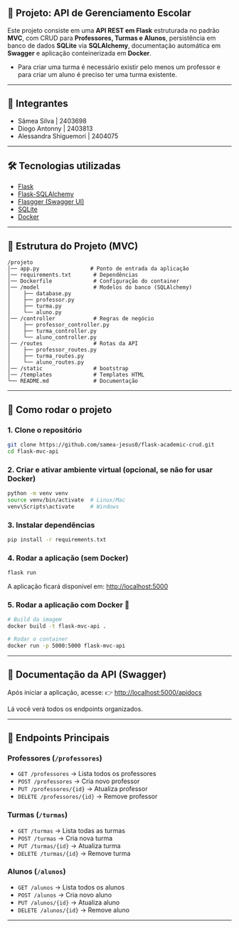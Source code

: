
## 🎯 Projeto: API de Gerenciamento Escolar

Este projeto consiste em uma **API REST em Flask** estruturada no padrão **MVC**, com CRUD para **Professores, Turmas e Alunos**, persistência em banco de dados **SQLite** via **SQLAlchemy**, documentação automática em **Swagger** e aplicação conteinerizada em **Docker**.

- Para criar uma turma é necessário existir pelo menos um professor e para criar um aluno é preciso ter uma turma existente.

---

## ​🌸 Integrantes

- Sâmea Silva | 2403698
- Diogo Antonny | 2403813
- Alessandra Shiguemori​ | 2404075

---

## 🛠️ Tecnologias utilizadas

* [Flask](https://flask.palletsprojects.com/)
* [Flask-SQLAlchemy](https://flask-sqlalchemy.palletsprojects.com/)
* [Flasgger (Swagger UI)](https://github.com/flasgger/flasgger)
* [SQLite](https://www.sqlite.org/)
* [Docker](https://www.docker.com/)

---

## 📂 Estrutura do Projeto (MVC)

```
/projeto
│── app.py                # Ponto de entrada da aplicação
│── requirements.txt       # Dependências
│── Dockerfile             # Configuração do container
│── /model                 # Modelos do banco (SQLAlchemy)
│    ├── database.py
│    ├── professor.py
│    ├── turma.py
│    └── aluno.py
│── /controller            # Regras de negócio
│    ├── professor_controller.py
│    ├── turma_controller.py
│    └── aluno_controller.py
│── /routes                # Rotas da API
│    ├── professor_routes.py
│    ├── turma_routes.py
│    └── aluno_routes.py
│── /static                # bootstrap
│── /templates             # Templates HTML
└── README.md              # Documentação
```

---

## 🚀 Como rodar o projeto

### 1. Clone o repositório

```bash
git clone https://github.com/samea-jesus0/flask-academic-crud.git
cd flask-mvc-api
```

### 2. Criar e ativar ambiente virtual (opcional, se não for usar Docker)

```bash
python -m venv venv
source venv/bin/activate  # Linux/Mac
venv\Scripts\activate     # Windows
```

### 3. Instalar dependências

```bash
pip install -r requirements.txt
```

### 4. Rodar a aplicação (sem Docker)

```bash
flask run
```

A aplicação ficará disponível em: [http://localhost:5000](http://localhost:5000)

### 5. Rodar a aplicação com Docker 🐳

```bash
# Build da imagem
docker build -t flask-mvc-api .

# Rodar o container
docker run -p 5000:5000 flask-mvc-api
```

---

## 📖 Documentação da API (Swagger)

Após iniciar a aplicação, acesse:
👉 [http://localhost:5000/apidocs](http://localhost:5000/apidocs)

Lá você verá todos os endpoints organizados.

---

## 📌 Endpoints Principais

### Professores (`/professores`)

* `GET /professores` → Lista todos os professores
* `POST /professores` → Cria novo professor
* `PUT /professores/{id}` → Atualiza professor
* `DELETE /professores/{id}` → Remove professor

### Turmas (`/turmas`)

* `GET /turmas` → Lista todas as turmas
* `POST /turmas` → Cria nova turma
* `PUT /turmas/{id}` → Atualiza turma
* `DELETE /turmas/{id}` → Remove turma

### Alunos (`/alunos`)

* `GET /alunos` → Lista todos os alunos
* `POST /alunos` → Cria novo aluno
* `PUT /alunos/{id}` → Atualiza aluno
* `DELETE /alunos/{id}` → Remove aluno

---
